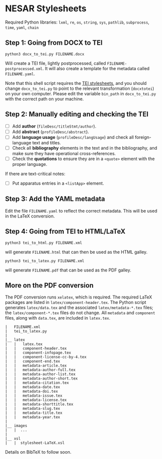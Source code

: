 # NESAR Stylesheets

Required Python libraries: `lxml`, `re`, `os`, `string`, `sys`, `pathlib`, `subprocess`, `time`, `yaml`, `chain`

## Step 1: Going from DOCX to TEI

```
python3 docx_to_tei.py FILENAME.docx
```

Will create a TEI file, lightly postprocessed, called `FILENAME-postprocessed.xml`. It will also create a template for the metadata called `FILENAME.yaml`.

Note that this shell script requires the [TEI stylesheets](https://github.com/TEIC/Stylesheets), and you should change `docx_to_tei.py` to point to the relevant transformation (`docxtotei`) on your own computer. Please edit the variable `bin_path` in `docx_to_tei.py` with the correct path on your machine.

## Step 2: Manually editing and checking the TEI

- [ ] Add **author** (`fileDesc/titleStmt/author`).
- [ ] Add **abstract** (`profileDesc/abstract`).
- [ ] Add **language usage** (`profileDesc/langUsage`) and check all foreign-language text and titles.
- [ ] Check all **bibliography** elements in the text and in the bibliography, and make sure they have operational cross-references.
- [ ] Check the **quotations** to ensure they are in a `<quote>` element with the proper language.

If there are text-critical notes:
- [ ] Put apparatus entries in a `<listApp>` element.

## Step 3: Add the YAML metadata

Edit the file `FILENAME.yaml` to reflect the correct metadata. This will be used in the LaTeX conversion.

## Step 4: Going from TEI to HTML/LaTeX

```
python3 tei_to_html.py FILENAME.xml
```

will generate `FILENAME.html` that can then be used as the HTML galley.

```
python3 tei_to_latex.py FILENAME.xml
```

will generate `FILENAME.pdf` that can be used as the PDF galley.


## More on the PDF conversion

The PDF conversion runs `xelatex`, which is required. The required LaTeX packages are listed in `latex/component-header.tex`. The Python script generates `latex/data.tex` and the associated `latex/metadata-*.tex` files; the `latex/component-*.tex` files do not change. All `metadata` and `component` files, along with `data.tex`, are included in `latex.tex`.

```
|   FILENAME.xml
|   tei_to_latex.py
|
|__ latex
|   |   latex.tex
|   |   component-header.tex
|   |   component-infopage.tex
|   |   component-license-cc-by-4.tex
|   |   component-end.tex
|   |   metadata-article.tex
|   |   metadata-author-full.tex
|   |   metadata-author-list.tex
|   |   metadata-author-short.tex
|   |   metadata-citation.tex
|   |   metadata-date.tex
|   |   metadata-doi.tex
|   |   metadata-issue.tex
|   |   metadata-license.tex
|   |   metadata-shorttitle.tex
|   |   metadata-slug.tex
|   |   metadata-title.tex
|   |   metadata-year.tex
|
|__ images
|   |  ...
|
|__ xsl
|   |  stylesheet-LaTeX.xsl
```

Details on BibTeX to follow soon.
